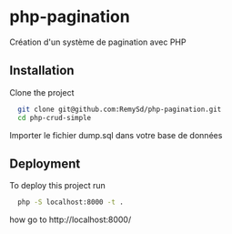 # php-pagination
Création d'un système de pagination avec PHP

## Installation

Clone the project

```bash
  git clone git@github.com:RemySd/php-pagination.git
  cd php-crud-simple
```

Importer le fichier dump.sql dans votre base de données

## Deployment

To deploy this project run

```bash
  php -S localhost:8000 -t .
```

how go to http://localhost:8000/
